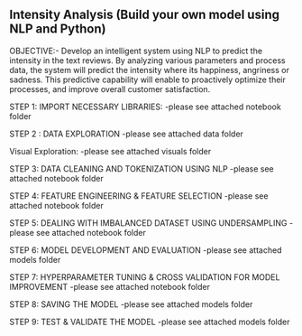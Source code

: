Intensity Analysis (Build your own model using NLP and Python)
-
OBJECTIVE:- Develop an intelligent system using NLP to predict the intensity in the text reviews. By analyzing various parameters and process data, the system will predict the intensity where its happiness, angriness or sadness. This predictive capability will enable to proactively optimize their processes, and improve overall customer satisfaction.

STEP 1: IMPORT NECESSARY LIBRARIES:
-please see attached notebook folder 

STEP 2 : DATA EXPLORATION
-please see attached data folder

Visual Exploration:
-please see attached visuals folder

STEP 3: DATA CLEANING AND TOKENIZATION USING NLP
-please see attached notebook folder 

STEP 4: FEATURE ENGINEERING & FEATURE SELECTION
-please see attached notebook folder 

STEP 5: DEALING WITH IMBALANCED DATASET USING UNDERSAMPLING
-please see attached notebook folder 

STEP 6: MODEL DEVELOPMENT AND EVALUATION
-please see attached models folder 

STEP 7: HYPERPARAMETER TUNING & CROSS VALIDATION FOR MODEL IMPROVEMENT
-please see attached notebook folder 

STEP 8: SAVING THE MODEL
-please see attached models folder 

STEP 9: TEST & VALIDATE THE MODEL
-please see attached models folder 
